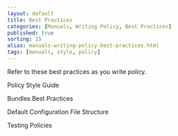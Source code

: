 ```yaml
---
layout: default
title: Best Practices
categories: [Manuals, Writing Policy, Best Practices]
published: true
sorting: 15
alias: manuals-writing-policy-best-practices.html
tags: [manuals, style, policy]
---
```


Refer to these best practices as you write policy.

Policy Style Guide

Bundles Best Practices

Default Configuration File Structure

Testing Policies

 